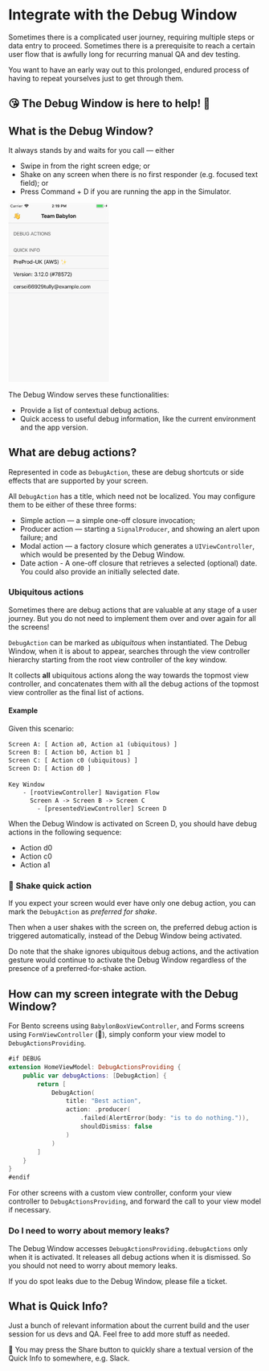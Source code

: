 Integrate with the Debug Window
==========================================

Sometimes there is a complicated user journey, requiring multiple steps or data entry to proceed. Sometimes there is a prerequisite to reach a certain user flow that is awfully long for recurring manual QA and dev testing.

You want to have an early way out to this prolonged, endured process of having to repeat yourselves just to get through them.

## 😘 The Debug Window is here to help! 🎉

## What is the Debug Window?

It always stands by and waits for you call — either

* Swipe in from the right screen edge; or
* Shake on any screen when there is no first responder (e.g. focused text field); or
* Press Command + D if you are running the app in the Simulator.

<img src="./Assets/thedebugwindow.png" width="200" />

The Debug Window serves these functionalities:

* Provide a list of contextual debug actions.
* Quick access to useful debug information, like the current environment and the app version.

## What are debug actions?

Represented in code as `DebugAction`, these are debug shortcuts or side effects that are supported by your screen.

All `DebugAction` has a title, which need not be localized. You may configure them to be either of these three forms:

* Simple action — a simple one-off closure invocation;
* Producer action — starting a `SignalProducer`, and showing an alert upon failure; and
* Modal action — a factory closure which generates a `UIViewController`, which would be presented by the Debug Window.
* Date action - A one-off closure that retrieves a selected (optional) date. You could also provide an initially selected date.

### Ubiquitous actions

Sometimes there are debug actions that are valuable at any stage of a user journey. But you do not need to implement them over and over again for all the screens!

`DebugAction` can be marked as _ubiquitous_ when instantiated. The Debug Window, when it is about to appear, searches through the view controller hierarchy starting from the root view controller of the key window.

It collects **all** ubiquitous actions along the way towards the topmost view controller, and concatenates them with all the debug actions of the topmost view controller as the final list of actions.

#### Example

Given this scenario:
```
Screen A: [ Action a0, Action a1 (ubiquitous) ]
Screen B: [ Action b0, Action b1 ]
Screen C: [ Action c0 (ubiquitous) ]
Screen D: [ Action d0 ]

Key Window
    - [rootViewController] Navigation Flow
      Screen A -> Screen B -> Screen C
        - [presentedViewController] Screen D
```

When the Debug Window is activated on Screen D, you should have debug actions in the following sequence:

* Action d0
* Action c0
* Action a1

### 🚧 Shake quick action
If you expect your screen would ever have only one debug action, you can mark the `DebugAction` as _preferred for shake_.

Then when a user shakes with the screen on, the preferred debug action is triggered automatically, instead of the Debug Window being activated.

Do note that the shake ignores ubiquitous debug actions, and the activation gesture would continue to activate the Debug Window regardless of the presence of a preferred-for-shake action.

## How can my screen integrate with the Debug Window?
For Bento screens using `BabylonBoxViewController`, and Forms screens using `FormViewController` (🚧), simply conform your view model to `DebugActionsProviding`.

```swift
#if DEBUG
extension HomeViewModel: DebugActionsProviding {
    public var debugActions: [DebugAction] {
        return [
            DebugAction(
                title: "Best action",
                action: .producer(
                    .failed(AlertError(body: "is to do nothing.")), 
                    shouldDismiss: false
                )
            )
        ]
    }
}
#endif
```

For other screens with a custom view controller, conform your view controller to `DebugActionsProviding`, and forward the call to your view model if necessary.

### Do I need to worry about memory leaks?
The Debug Window accesses `DebugActionsProviding.debugActions` only when it is activated. It releases all debug actions when it is dismissed. So you should not need to worry about memory leaks.

If you do spot leaks due to the Debug Window, please file a ticket.

## What is Quick Info?

Just a bunch of relevant information about the current build and the user session for us devs and QA. Feel free to add more stuff as needed.

🚧 You may press the Share button to quickly share a textual version of the Quick Info to somewhere, e.g. Slack.
